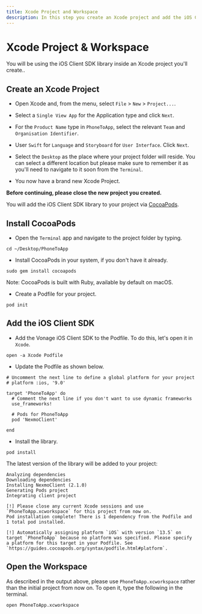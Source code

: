 ```yaml
---
title: Xcode Project and Workspace
description: In this step you create an Xcode project and add the iOS Client SDK library.
---
```


# Xcode Project & Workspace

You will be using the iOS Client SDK library inside an Xcode project you'll create..

## Create an Xcode Project

* Open Xcode and, from the menu, select `File` > `New` > `Project...`.

* Select a `Single View App` for the Application type and click `Next`.

* For the `Product Name` type in `PhoneToApp`, select the relevant `Team` and `Organisation Identifier`.

* User `Swift` for `Language` and `Storyboard` for `User Interface`. Click `Next`.

* Select the `Desktop` as the place where your project folder will reside. You can select a different location but please make sure to remember it as you'll need to navigate to it soon from the `Terminal`.

* You now have a brand new Xcode Project.


**Before continuing, please close the new project you created.**

You will add the iOS Client SDK library to your project via [CocoaPods](https://cocoapods.org/).

## Install CocoaPods

* Open the `Terminal` app and navigate to the project folder by typing.

``` shell
cd ~/Desktop/PhoneToApp
```

* Install CocoaPods in your system, if you don't have it already.

``` shell
sudo gem install cocoapods
```

Note: CocoaPods is built with Ruby, available by default on macOS.

* Create a Podfile for your project.

``` shell
pod init
```

## Add the iOS Client SDK

* Add the Vonage iOS Client SDK to the Podfile. To do this, let's open it in `Xcode`.

``` shell
open -a Xcode Podfile
```

* Update the Podfile as shown below.

```
# Uncomment the next line to define a global platform for your project
# platform :ios, '9.0'

target 'PhoneToApp' do
  # Comment the next line if you don't want to use dynamic frameworks
  use_frameworks!

  # Pods for PhoneToApp
  pod 'NexmoClient'
  
end
```

* Install the library.

``` shell
pod install
```

The latest version of the library will be added to your project:

```
Analyzing dependencies
Downloading dependencies
Installing NexmoClient (2.1.0)
Generating Pods project
Integrating client project

[!] Please close any current Xcode sessions and use `PhoneToApp.xcworkspace` for this project from now on.
Pod installation complete! There is 1 dependency from the Podfile and 1 total pod installed.

[!] Automatically assigning platform `iOS` with version `13.5` on target `PhoneToApp` because no platform was specified. Please specify a platform for this target in your Podfile. See `https://guides.cocoapods.org/syntax/podfile.html#platform`.
```

## Open the Workspace

As described in the output above, please use `PhoneToApp.xcworkspace` rather than the initial project from now on. To open it, type the following in the terminal.

``` shell
open PhoneToApp.xcworkspace
```